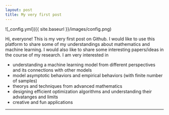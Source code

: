 ```yaml
---
layout: post
title: My very first post
---
```


![_config.yml]({{ site.baseurl }}/images/config.png)

Hi, everyone! This is my very first post on Github. I would like to use this platform to share some of my understandings about mathematics and machine learning. I would also like to share some interesting papers/ideas in the course of my research. I am very interested in 

* understanding a machine learning model from different perspectives and its connections with other models
* model asymptotic behaviors and empirical behaviors (with finite number of samples)
* theorys and techniques from advanced mathematics
* designing efficient optimization algorithms and understanding their advatanges and limits
* creative and fun applications

----
